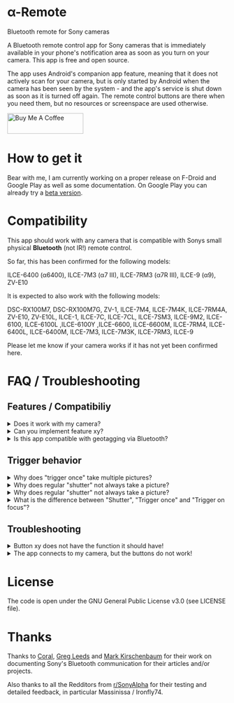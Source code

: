 # α-Remote
Bluetooth remote for Sony cameras

A Bluetooth remote control app for Sony cameras that is immediately available in your phone's notification area as soon as you turn on your camera. This app is free and open source.

The app uses Android's companion app feature, meaning that it does not actively scan for your camera, but is only started by Android when the camera has been seen by the system - and the app's service is shut down as soon as it is turned off again. The remote control buttons are there when you need them, but no resources or screenspace are used otherwise.

<a href="https://www.buymeacoffee.com/there.oughta.be" target="_blank"><img src="https://cdn.buymeacoffee.com/buttons/v2/default-blue.png" alt="Buy Me A Coffee" height="47" width="174" ></a>

# How to get it

Bear with me, I am currently working on a proper release on F-Droid and Google Play as well as some documentation. On Google Play you can already try a [beta version](https://play.google.com/store/apps/details?id=org.staacks.alpharemote).

# Compatibility

This app should work with any camera that is compatible with Sonys small physical **Bluetooth** (not IR!) remote control.

So far, this has been confirmed for the following models:

ILCE-6400 (α6400), ILCE-7M3 (α7 III), ILCE-7RM3 (α7R III), ILCE-9 (α9), ZV-E10

It is expected to also work with the following models:

DSC-RX100M7, DSC-RX100M7G, ZV-1, ILCE-7M4, ILCE-7M4K, ILCE-7RM4A, ZV-E10, ZV-E10L, ILCE-1, ILCE-7C, ILCE-7CL, ILCE-7SM3, ILCE-9M2, ILCE-6100, ILCE-6100L ,ILCE-6100Y ,ILCE-6600, ILCE-6600M, ILCE-7RM4, ILCE-6400L, ILCE-6400M, ILCE-7M3, ILCE-7M3K, ILCE-7RM3, ILCE-9

Please let me know if your camera works if it has not yet been confirmed here.

# FAQ / Troubleshooting

## Features / Compatibiliy

<details>
  <summary>Does it work with my camera?</summary>
  
  If your camera is not on the compatibility list above, then I don't know either. Make sure if it has support for Bluetooth remotes in its settings and just try it. If it is not in the list above, please open an issue to let me know that it works or to try and figure out what is necessary to make it work.
</details>
<details>
  <summary>Can you implement feature xy?</summary>
  
  If it is something that can be done by blindly pressing the buttons that are supported by the remote (like an intervalometer or a timer for bulb mode), then yes. I don't want to clutter the app's interface, but let me know about your idea and we will see.
  
  If it is something that requires reliably moving to absolute settings (like focus bracketing), then it will probably not be possible in a practical way as I can only send button presses and guess how long to press them.
  
  If it requires other buttons or directly setting values (like controls for ISO, shutter speed, aperture etc.), then no, this is not possible via Bluetooth (at least with the protocol that I am aware of).

  Also the protocol only offers minimal status feedback from the camera: Focus state (acquired or not), shutter state (open or closed) and recording state. There is no way to get a preview of the image, transfer the image or just get the camera's settings.
</details>
<details>
  <summary>Is this app compatible with geotagging via Bluetooth?</summary>
  
  Unfortunately, no, at least at the moment. It is high on my todo list to implement geotagging, but right now it is not supported.
</details>

## Trigger behavior

<details>
  <summary>Why does "trigger once" take multiple pictures?</summary>
  
  "Trigger once" presses the shutter button all the way down and waits until the camera reports that the shutter is closed. When it receives that status report, it releases the shutter button immediately. Unfortunately, the feedback via Bluetooth is slower than most burst mode settings, so if your camera is set to burst mode, this will take several pictures before the shutter is released.
</details>
<details>
  <summary>Why does regular "shutter" not always take a picture?</summary>

  The simple "shutter" corresponds to your camera's shutter button. But unlike the physical button on your camera, a button in the app cannot be half-pressed to focus. In the notification area it is even worse: Here you cannot even hold the button. With the physical button you would half-hold it to focus, then press it all the way until you hear/feel the shutter and release it. If you tap the icon in the notification area it will just blindly go to fully pressed and then to fully released - either immediately or if you set it up with a "hold" duration, it will stay pressed for a moment. This works in manual focus or if you half-pressed the shutter through another button, so the camera already has acquired its focus. But if it has not focussed yet, it will probably not be able to do this in the short time the shutter is pressed. Check out the "Trigger once" and "Trigger on focus" buttons which wait for the shutter or for the focus, respectively, before they release the shutter button.
</details>

<details>
  <summary>Why does regular "shutter" not always take a picture?</summary>

  The simple "shutter" corresponds to your camera's shutter button. But unlike the physical button on your camera, a button in the app cannot be half-pressed to focus. In the notification area it is even worse: Here you cannot even hold the button. With the physical button you would half-hold it to focus, then press it all the way until you hear/feel the shutter and release it. If you tap the icon in the notification area it will just blindly go to fully pressed and then to fully released - either immediately or if you set it up with a "hold" duration, it will stay pressed for a moment. This works in manual focus or if you half-pressed the shutter through another button, so the camera already has acquired its focus. But if it has not focussed yet, it will probably not be able to do this in the short time the shutter is pressed. Check out the "Trigger once" and "Trigger on focus" buttons which wait for the shutter or for the focus, respectively, before they release the shutter button.
</details>
<details>
  <summary>What is the difference between "Shutter", "Trigger once" and "Trigger on focus"?</summary>

  "Shutter" just presses your shutter button all the way down. This is a good choice for manual focus or if your use the "focus" button (which is just equivalent to half-pressing the shutter button) to focus before pressing the shutter. In other cases (i.e. you need to autofocus first), the simple "Shutter" is probably not what you want as autofocussing may take a moment.

  "Trigger once" presses your shutter button all the way down and holds it until the app receives the status of an opened shutter from the camera. This works well with any focus mode as it simply holds the button until a picture is being taken. Unfortunately, this is not fast enough in burst mode and will almost always result in taking multiple pictures.

  "Trigger on focus" presses your shutter half down, waits to receive the focus-acquired status from your camera, and then shortly presses it down fully. This works well with burst mode and autofocus, but fails entirely without autofocus as it will never receive the focus-acquired status.

  Unfortunately, I am not aware of a method to know if the camera is in burst mode and if it is in MF or AF, so the app cannot pick the best option automatically. But since "Trigger once" works in all modes with the only downside of taking multiple pictures in burst mode (which is why you have burst mode enabled in the first place, isn't it?) I would recommend that one as a default for a selftimer button that should just work.
</details>

## Troubleshooting
<details>
  <summary>Button xy does not have the function it should have!</summary>

  The app can only send button presses, but not status commands. It can press the "AF ON" button, but if cannot tell the camera to go to manual focus. The virtual "AF ON" button will do whatever your physical button does. So, if it does something unexpected, this is either a quirk from your camera model, it is because you changed its function or it might be in that mode. (This especially gives the "C1" button a very special role as the most versatile one supported by the remote.)
</details>

<details>
  <summary>The app connects to my camera, but the buttons do not work!</summary>

  You probably only enabled Bluetooth, but not the "Bluetooth Remote". This is a separate setting in your camera's settings menu and on some cameras it is not even on the same page as the Bluetooth settings. Make sure you have enabled it, because otherwise your camera will allow a connection (for example for GPS), but it will not allow control.
</details>



# License

The code is open under the GNU General Public License v3.0 (see LICENSE file).

# Thanks

Thanks to [Coral](https://github.com/coral/freemote), [Greg Leeds](https://gregleeds.com/reverse-engineering-sony-camera-bluetooth/) and [Mark Kirschenbaum](https://gethypoxic.com/blogs/technical/sony-camera-ble-control-protocol-di-remote-control?srsltid=AfmBOoo9bOLHOZqLp0yAeUOamPNzfgljuiNszQWuB8CmNReazU0YLHZx) for their work on documenting Sony's Bluetooth communication for their articles and/or projects.

Also thanks to all the Redditors from [r/SonyAlpha](https://www.reddit.com/r/SonyAlpha/) for their testing and detailed feedback, in particular Massinissa / Ironfly74.
